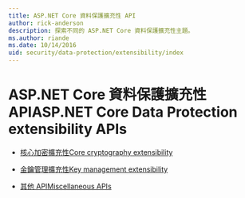 ```yaml
---
title: ASP.NET Core 資料保護擴充性 API
author: rick-anderson
description: 探索不同的 ASP.NET Core 資料保護擴充性主題。
ms.author: riande
ms.date: 10/14/2016
uid: security/data-protection/extensibility/index
---
```

# <a name="aspnet-core-data-protection-extensibility-apis"></a><span data-ttu-id="ca84b-103">ASP.NET Core 資料保護擴充性 API</span><span class="sxs-lookup"><span data-stu-id="ca84b-103">ASP.NET Core Data Protection extensibility APIs</span></span>

* [<span data-ttu-id="ca84b-104">核心加密擴充性</span><span class="sxs-lookup"><span data-stu-id="ca84b-104">Core cryptography extensibility</span></span>](xref:security/data-protection/extensibility/core-crypto)

* [<span data-ttu-id="ca84b-105">金鑰管理擴充性</span><span class="sxs-lookup"><span data-stu-id="ca84b-105">Key management extensibility</span></span>](xref:security/data-protection/extensibility/key-management)

* [<span data-ttu-id="ca84b-106">其他 API</span><span class="sxs-lookup"><span data-stu-id="ca84b-106">Miscellaneous APIs</span></span>](xref:security/data-protection/extensibility/misc-apis)
